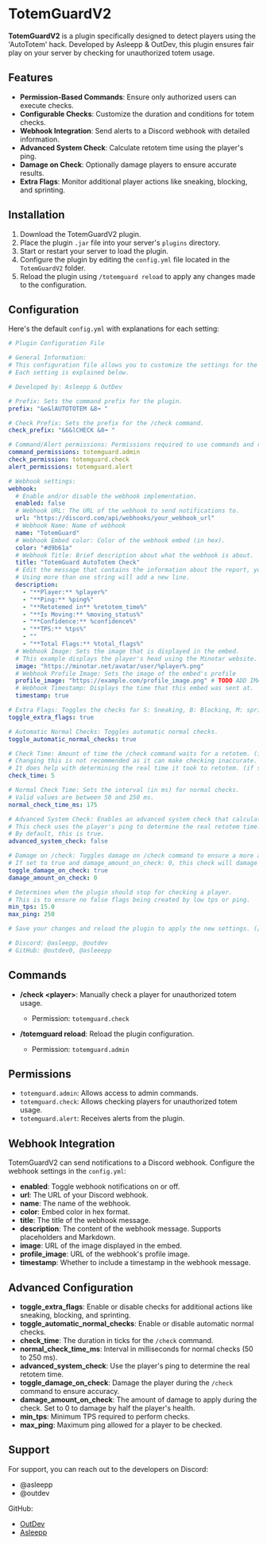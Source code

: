 

# TotemGuardV2

**TotemGuardV2** is a plugin specifically designed to detect players using the 'AutoTotem' hack. Developed by Asleepp & OutDev, this plugin ensures fair play on your server by checking for unauthorized totem usage.

## Features

- **Permission-Based Commands**: Ensure only authorized users can execute checks.
- **Configurable Checks**: Customize the duration and conditions for totem checks.
- **Webhook Integration**: Send alerts to a Discord webhook with detailed information.
- **Advanced System Check**: Calculate retotem time using the player's ping.
- **Damage on Check**: Optionally damage players to ensure accurate results.
- **Extra Flags**: Monitor additional player actions like sneaking, blocking, and sprinting.

## Installation

1. Download the TotemGuardV2 plugin.
2. Place the plugin `.jar` file into your server's `plugins` directory.
3. Start or restart your server to load the plugin.
4. Configure the plugin by editing the `config.yml` file located in the `TotemGuardV2` folder.
5. Reload the plugin using `/totemguard reload` to apply any changes made to the configuration.

## Configuration

Here's the default `config.yml` with explanations for each setting:

```yaml
# Plugin Configuration File

# General Information:
# This configuration file allows you to customize the settings for the plugin.
# Each setting is explained below.

# Developed by: Asleepp & OutDev

# Prefix: Sets the command prefix for the plugin.
prefix: "&e&lAUTOTOTEM &8➟ "

# Check Prefix: Sets the prefix for the /check command.
check_prefix: "&6&lCHECK &8➟ "

# Command/Alert permissions: Permissions required to use commands and receive alerts.
command_permissions: totemguard.admin
check_permission: totemguard.check
alert_permissions: totemguard.alert

# Webhook settings:
webhook:
  # Enable and/or disable the webhook implementation.
  enabled: false
  # Webhook URL: The URL of the webhook to send notifications to.
  url: "https://discord.com/api/webhooks/your_webhook_url"
  # Webhook Name: Name of webhook
  name: "TotemGuard"
  # Webhook Embed color: Color of the webhook embed (in hex).
  color: "#d9b61a"
  # Webhook Title: Brief description about what the webhook is about.
  title: "TotemGuard AutoTotem Check"
  # Edit the message that contains the information about the report, you can use placeholders such as %player%, %ping%, and more. Supports Markdown.
  # Using more than one string will add a new line.
  description:
    - "**Player:** %player%"
    - "**Ping:** %ping%"
    - "**Retotemed in** %retotem_time%"
    - "**Is Moving:** %moving_status%"
    - "**Confidence:** %confidence%"
    - "**TPS:** %tps%"
    - ""
    - "**Total Flags:** %total_flags%"
  # Webhook Image: Sets the image that is displayed in the embed.
  # This example displays the player's head using the Minotar website.
  image: "https://minotar.net/avatar/user/%player%.png"
  # Webhook Profile Image: Sets the image of the embed's profile
  profile_image: "https://example.com/profile_image.png" # TODO ADD IMAGE HERE
  # Webhook Timestamp: Displays the time that this embed was sent at.
  timestamp: true

# Extra Flags: Toggles the checks for S: Sneaking, B: Blocking, M: sprinting, swimming, climbing (SBM).
toggle_extra_flags: true

# Automatic Normal Checks: Toggles automatic normal checks.
toggle_automatic_normal_checks: true

# Check Time: Amount of time the /check command waits for a retotem. (in ticks)
# Changing this is not recommended as it can make checking inaccurate. (Recommended: 5)
# It does help with determining the real time it took to retotem. (if set higher)
check_time: 5

# Normal Check Time: Sets the interval (in ms) for normal checks.
# Valid values are between 50 and 250 ms.
normal_check_time_ms: 175

# Advanced System Check: Enables an advanced system check that calculates the retotem time.
# This check uses the player's ping to determine the real retotem time.
# By default, this is true.
advanced_system_check: false

# Damage on /check: Toggles damage on /check command to ensure a more accurate result.
# If set to true and damage_amount_on_check: 0, this check will damage the player by half their hearts (recommended)
toggle_damage_on_check: true
damage_amount_on_check: 0

# Determines when the plugin should stop for checking a player.
# This is to ensure no false flags being created by low tps or ping.
min_tps: 15.0
max_ping: 250

# Save your changes and reload the plugin to apply the new settings. (/totemguard reload)

# Discord: @asleepp, @outdev
# GitHub: @outdev0, @asleeepp
```

## Commands

- **/check \<player>**: Manually check a player for unauthorized totem usage.
  - Permission: `totemguard.check`

- **/totemguard reload**: Reload the plugin configuration.
  - Permission: `totemguard.admin`

## Permissions

- `totemguard.admin`: Allows access to admin commands.
- `totemguard.check`: Allows checking players for unauthorized totem usage.
- `totemguard.alert`: Receives alerts from the plugin.

## Webhook Integration

TotemGuardV2 can send notifications to a Discord webhook. Configure the webhook settings in the `config.yml`:

- **enabled**: Toggle webhook notifications on or off.
- **url**: The URL of your Discord webhook.
- **name**: The name of the webhook.
- **color**: Embed color in hex format.
- **title**: The title of the webhook message.
- **description**: The content of the webhook message. Supports placeholders and Markdown.
- **image**: URL of the image displayed in the embed.
- **profile_image**: URL of the webhook's profile image.
- **timestamp**: Whether to include a timestamp in the webhook message.

## Advanced Configuration

- **toggle_extra_flags**: Enable or disable checks for additional actions like sneaking, blocking, and sprinting.
- **toggle_automatic_normal_checks**: Enable or disable automatic normal checks.
- **check_time**: The duration in ticks for the `/check` command.
- **normal_check_time_ms**: Interval in milliseconds for normal checks (50 to 250 ms).
- **advanced_system_check**: Use the player's ping to determine the real retotem time.
- **toggle_damage_on_check**: Damage the player during the `/check` command to ensure accuracy.
- **damage_amount_on_check**: The amount of damage to apply during the check. Set to 0 to damage by half the player's health.
- **min_tps**: Minimum TPS required to perform checks.
- **max_ping**: Maximum ping allowed for a player to be checked.

## Support

For support, you can reach out to the developers on Discord:
- @asleepp
- @outdev

GitHub:
- [OutDev](https://github.com/outdev0)
- [Asleepp](https://github.com/asleeepp)

